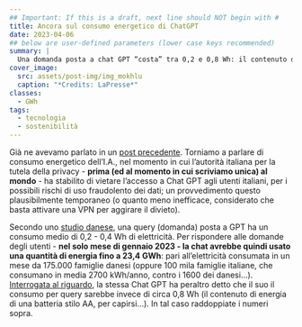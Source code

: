 ```yaml
---
## Important: If this is a draft, next line should NOT begin with #
title: Ancora sul consumo energetico di ChatGPT
date: 2023-04-06
## below are user-defined parameters (lower case keys recommended)
summary: |
  Una domanda posta a chat GPT “costa” tra 0,2 e 0,8 Wh: il contenuto di energia di una batteria AA. Ma quante domande gli vengono poste in un mese? Quale è il consumo complessivo di energia?
cover_image:
  src: assets/post-img/img_mokhlu
  caption: "*Credits: LaPresse*"
classes:
  - GWh
tags:
  - tecnologia
  - sostenibilità
---
```



Già ne avevamo parlato in un [post precedente](/articles/chat-gpt-e-sostenibile). Torniamo a parlare di consumo energetico dell’I.A., nel momento in cui l’autorità italiana per la tutela della privacy - **prima (ed al momento in cui scriviamo unica) al mondo** - ha stabilito di vietare l’accesso a Chat GPT agli utenti italiani, per i possibili rischi di uso fraudolento dei dati; un provvedimento questo plausibilmente temporaneo (o quanto meno inefficace, considerato che basta attivare una VPN per aggirare il divieto). 

Secondo uno [studio danese](https://towardsdatascience.com/chatgpts-electricity-consumption-7873483feac4), una query (domanda) posta a GPT ha un consumo medio di 0,2 - 0,4 Wh di elettricità. Per rispondere alle domande degli utenti - **nel solo mese di gennaio 2023 - la chat avrebbe quindi usato una quantità di energia fino a 23,4 GWh**: pari all’elettricità consumata in un mese da 175.000 famiglie danesi (oppure 100 mila famiglie italiane, che consumano in media 2700 kWh/anno, contro i 1600 dei danesi…).  
[Interrogata al riguardo](https://ai.stackexchange.com/questions/38970/how-much-energy-consumption-is-involved-in-chat-gpt-responses-being-generated), la stessa Chat GPT ha peraltro detto che il suo il consumo per query sarebbe invece di circa 0,8 Wh (il contenuto di energia di una batteria stilo AA, per capirsi…). In tal caso raddoppiate i numeri sopra.


<!--
  created 2023-04-06 06:10:01.757954 +0200 CEST m=+0.106236168
-->